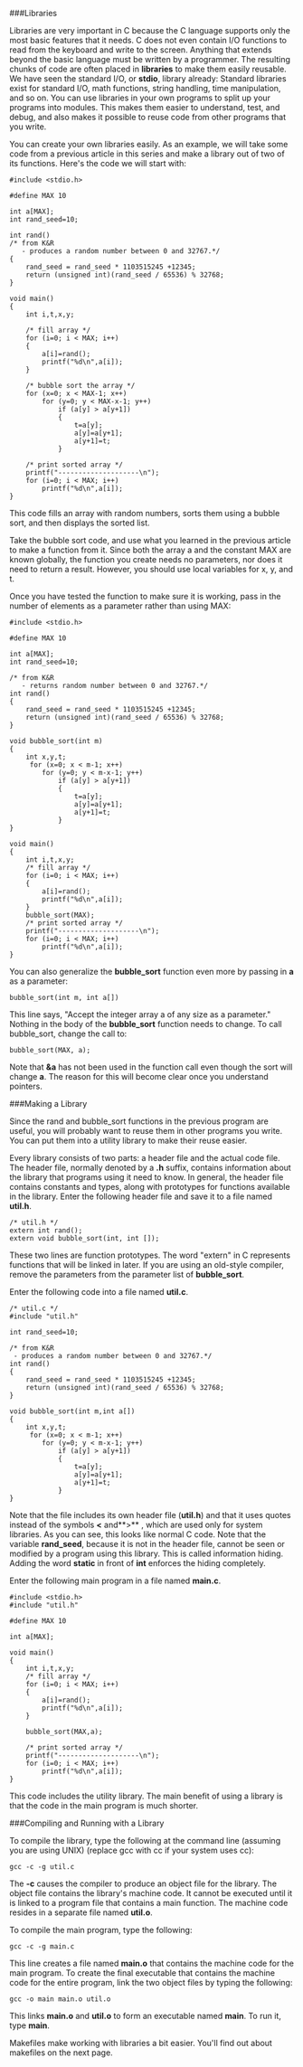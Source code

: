###Libraries

Libraries are very important in C because the C language supports only the most basic features that it needs. C does not even contain I/O functions to read from the keyboard and write to the screen. Anything that extends beyond the basic language must be written by a programmer. The resulting chunks of code are often placed in **libraries** to make them easily reusable. We have seen the standard I/O, or **stdio**, library already: Standard libraries exist for standard I/O, math functions, string handling, time manipulation, and so on. You can use libraries in your own programs to split up your programs into modules. This makes them easier to understand, test, and debug, and also makes it possible to reuse code from other programs that you write.

You can create your own libraries easily. As an example, we will take some code from a previous article in this series and make a library out of two of its functions. Here's the code we will start with:

```
#include <stdio.h>

#define MAX 10

int a[MAX];
int rand_seed=10;

int rand()
/* from K&R
   - produces a random number between 0 and 32767.*/
{
    rand_seed = rand_seed * 1103515245 +12345;
    return (unsigned int)(rand_seed / 65536) % 32768;
}

void main()
{
    int i,t,x,y;

    /* fill array */
    for (i=0; i < MAX; i++)
    {
        a[i]=rand();
        printf("%d\n",a[i]);
    }

    /* bubble sort the array */
    for (x=0; x < MAX-1; x++)
        for (y=0; y < MAX-x-1; y++)
            if (a[y] > a[y+1])
            {
                t=a[y];
                a[y]=a[y+1];
                a[y+1]=t;
            }

    /* print sorted array */
    printf("--------------------\n");
    for (i=0; i < MAX; i++)
        printf("%d\n",a[i]);
}
```

This code fills an array with random numbers, sorts them using a bubble sort, and then displays the sorted list.

Take the bubble sort code, and use what you learned in the previous article to make a function from it. Since both the array a and the constant MAX are known globally, the function you create needs no parameters, nor does it need to return a result. However, you should use local variables for x, y, and t.

Once you have tested the function to make sure it is working, pass in the number of elements as a parameter rather than using MAX:

```
#include <stdio.h>

#define MAX 10

int a[MAX];
int rand_seed=10;

/* from K&R
   - returns random number between 0 and 32767.*/
int rand()
{
    rand_seed = rand_seed * 1103515245 +12345;
    return (unsigned int)(rand_seed / 65536) % 32768;
}

void bubble_sort(int m)
{
    int x,y,t;
     for (x=0; x < m-1; x++)
        for (y=0; y < m-x-1; y++)
            if (a[y] > a[y+1])
            {
                t=a[y];
                a[y]=a[y+1];
                a[y+1]=t;
            }
}

void main()
{
    int i,t,x,y;
    /* fill array */
    for (i=0; i < MAX; i++)
    {
        a[i]=rand();
        printf("%d\n",a[i]);
    }
    bubble_sort(MAX);
    /* print sorted array */
    printf("--------------------\n");
    for (i=0; i < MAX; i++)
        printf("%d\n",a[i]);
}
```

You can also generalize the **bubble_sort** function even more by passing in **a** as a parameter:

```
bubble_sort(int m, int a[])
```

This line says, "Accept the integer array a of any size as a parameter." Nothing in the body of the **bubble_sort** function needs to change. To call bubble_sort, change the call to:

```
bubble_sort(MAX, a);
```

Note that **&a** has not been used in the function call even though the sort will change **a**. The reason for this will become clear once you understand pointers.



###Making a Library

Since the rand and bubble_sort functions in the previous program are useful, you will probably want to reuse them in other programs you write. You can put them into a utility library to make their reuse easier.

Every library consists of two parts: a header file and the actual code file. The header file, normally denoted by a **.h** suffix, contains information about the library that programs using it need to know. In general, the header file contains constants and types, along with prototypes for functions available in the library. Enter the following header file and save it to a file named **util.h**.

```
/* util.h */
extern int rand();
extern void bubble_sort(int, int []);
```

These two lines are function prototypes. The word "extern" in C represents functions that will be linked in later. If you are using an old-style compiler, remove the parameters from the parameter list of **bubble_sort**.

Enter the following code into a file named **util.c**.

```
/* util.c */
#include "util.h"

int rand_seed=10;

/* from K&R
 - produces a random number between 0 and 32767.*/
int rand()
{
    rand_seed = rand_seed * 1103515245 +12345;
    return (unsigned int)(rand_seed / 65536) % 32768;
}

void bubble_sort(int m,int a[])
{
    int x,y,t;
     for (x=0; x < m-1; x++)
        for (y=0; y < m-x-1; y++)
            if (a[y] > a[y+1])
            {
                t=a[y];
                a[y]=a[y+1];
                a[y+1]=t;
            }
}
```

Note that the file includes its own header file (**util.h**) and that it uses quotes instead of the symbols **<** and**>** , which are used only for system libraries. As you can see, this looks like normal C code. Note that the variable **rand_seed**, because it is not in the header file, cannot be seen or modified by a program using this library. This is called information hiding. Adding the word **static** in front of **int** enforces the hiding completely.

Enter the following main program in a file named **main.c**.

```
#include <stdio.h>
#include "util.h"

#define MAX 10

int a[MAX];

void main()
{
    int i,t,x,y;
    /* fill array */
    for (i=0; i < MAX; i++)
    {
        a[i]=rand();
        printf("%d\n",a[i]);
    }

    bubble_sort(MAX,a);

    /* print sorted array */
    printf("--------------------\n");
    for (i=0; i < MAX; i++)
        printf("%d\n",a[i]);
}
```

This code includes the utility library. The main benefit of using a library is that the code in the main program is much shorter.


###Compiling and Running with a Library

To compile the library, type the following at the command line (assuming you are using UNIX) (replace gcc with cc if your system uses cc):

```
gcc -c -g util.c
```

The **-c** causes the compiler to produce an object file for the library. The object file contains the library's machine code. It cannot be executed until it is linked to a program file that contains a main function. The machine code resides in a separate file named **util.o**.

To compile the main program, type the following:

```
gcc -c -g main.c
```

This line creates a file named **main.o** that contains the machine code for the main program. To create the final executable that contains the machine code for the entire program, link the two object files by typing the following:

```
gcc -o main main.o util.o
```
This links **main.o** and **util.o** to form an executable named **main**. To run it, type **main**.

Makefiles make working with libraries a bit easier. You'll find out about makefiles on the next page.